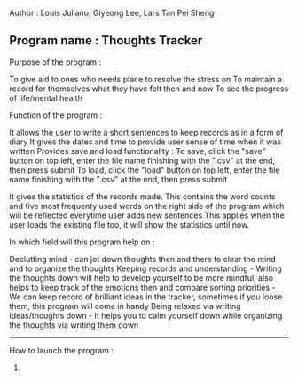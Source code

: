 Author : Louis Juliano, Giyeong Lee, Lars Tan Pei Sheng

Program name : Thoughts Tracker
--------------------------------------------------------
Purpose of the program :

To give aid to ones who needs place to resolve the stress on
To maintain a record for themselves what they have felt then and now
To see the progress of life/mental health


Function of the program :

It allows the user to write a short sentences to keep records as in a form of diary
It gives the dates and time to provide user sense of time when it was written
Provides save and load functionality : To save, click the "save" button on top left, enter the file name finishing with the ".csv" at the end, then press submit
                                       To load, click the "load" button on top left, enter the file name finishing with the ".csv" at the end, then press submit

It gives the statistics of the records made.
This contains the word counts and five most frequenty used words on the right side of the program which will be reflected everytime user adds new sentences
This applies when the user loads the existing file too, it will show the statistics until now.


In which field will this program help on :

Declutting mind - can jot down thoughts then and there to clear the mind and to organize the thoughts
Keeping records and understanding - Writing the thoughts down will help to develop yourself to be more mindful, also helps to keep track of the emotions then and compare
sorting priorities - We can keep record of brilliant ideas in the tracker, sometimes if you loose them, this program will come in handy
Being relaxed via writing ideas/thoughts down - It helps you to calm yourself down while organizing the thoughts via writing them down

------------------------------------------------------
How to launch the program :

1)
